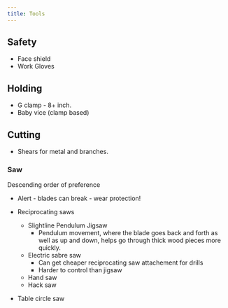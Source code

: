 ```yaml
---
title: Tools
---
```


## Safety
- Face shield
- Work Gloves

## Holding
- G clamp - 8+ inch.
- Baby vice (clamp based)

## Cutting
- Shears for metal and branches.

### Saw
Descending order of preference
- Alert - blades can break - wear protection!

- Reciprocating saws
  - Slightline Pendulum Jigsaw
    - Pendulum movement, where the blade goes back and forth as well as up and down, helps go through thick wood pieces more quickly.
  - Electric sabre saw
    - Can get cheaper reciprocating saw attachement for drills 
    - Harder to control than jigsaw
  - Hand saw
  - Hack saw
- Table circle saw
